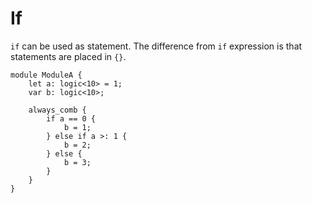 # If

`if` can be used as statement.
The difference from `if` expression is that statements are placed in `{}`.

```veryl,playground
module ModuleA {
    let a: logic<10> = 1;
    var b: logic<10>;

    always_comb {
        if a == 0 {
            b = 1;
        } else if a >: 1 {
            b = 2;
        } else {
            b = 3;
        }
    }
}
```
